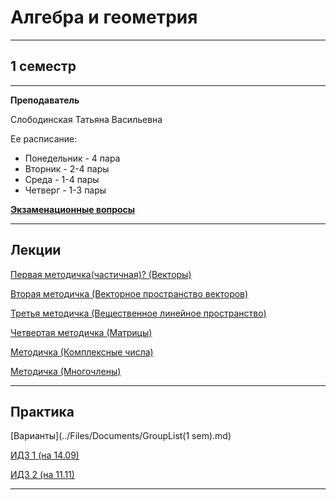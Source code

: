 # Алгебра и геометрия
____________
## 1 семестр
___________
**Преподаватель**

Слободинская Татьяна Васильевна

Ее расписание:

* Понедельник - 4 пара
* Вторник - 2-4 пары
* Среда - 1-4 пары
* Четверг - 1-3 пары

[**Экзаменационные вопросы**](../Files/Algebra%26Geometry/АлГем%20вопросы%20к%20экзамену.pdf)
_________
## Лекции
[Первая методичка(частичная)? (Векторы)](../Files/Algebra%26Geometry/Методичка%201(частичная).pdf)

[Вторая методичка (Векторное пространство векторов)](../Files/Algebra%26Geometry/AlGemMetodichka2.pdf)

[Третья методичка (Вещественное линейное пространство)](../Files/Algebra%26Geometry/AlGemMetodichka3Full.pdf)

[Четвертая методичка (Матрицы)](../Files/Algebra%26Geometry/AlGemMetodichka4.pdf)

[Методичка (Комплексные числа)](../Files/Algebra%26Geometry/AlGemMetodichkaP21Complex.pdf)

[Методичка (Многочлены)](../Files/Algebra%26Geometry/AlGemMetodichkaP22Polynomial.pdf)
_________
## Практика

[Варианты](../Files/Documents/GroupList(1 sem).md)

[ИДЗ 1 (на 14.09)](../Files/Algebra%26Geometry/ИДЗ%201.pdf)

[ИДЗ 2 (на 11.11)](../Files/Algebra%26Geometry/ИДЗ%202.pdf)
__________

